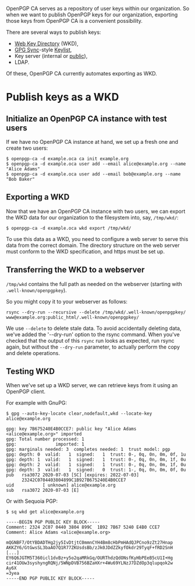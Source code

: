 <!--
SPDX-FileCopyrightText: 2019-2020 Heiko Schaefer <heiko@schaefer.name>
SPDX-License-Identifier: GPL-3.0-or-later
-->

OpenPGP CA serves as a repository of user keys within our organization.
So when we want to publish OpenPGP keys for our organization, exporting
those keys from OpenPGP CA is a convenient possibility. 

There are several ways to publish keys:
- [Web Key Directory](https://tools.ietf.org/html/draft-koch-openpgp-webkey-service-09) (WKD),
- [GPG Sync](https://github.com/firstlookmedia/gpgsync/)-style [Keylist](https://datatracker.ietf.org/doc/draft-mccain-keylist/),
- Key server (internal or [public](https://keys.openpgp.org/)),
- LDAP.

Of these, OpenPGP CA currently automates exporting as WKD.

# Publish keys as a WKD

## Initialize an OpenPGP CA instance with test users

If we have no OpenPGP CA instance at hand, we set up a fresh one and create
two users:

```
$ openpgp-ca -d example.oca ca init example.org
$ openpgp-ca -d example.oca user add --email alice@example.org --name "Alice Adams"
$ openpgp-ca -d example.oca user add --email bob@example.org --name "Bob Baker"
```

## Exporting a WKD

Now that we have an OpenPGP CA instance with two users, we can export the
WKD data for our organization to the filesystem into, say, `/tmp/wkd/`:

`$ openpgp-ca -d example.oca wkd export /tmp/wkd/`

To use this data as a WKD, you need to configure a web server to serve this
data from the correct domain. The directory structure on the web server must
conform to the WKD specification, and https must be set up.

## Transferring the WKD to a webserver

`/tmp/wkd` contains the full path as needed on the webserver (starting with `.well-known/openpgpkey`).

So you might copy it to your webserver as follows: 

`rsync --dry-run --recursive --delete /tmp/wkd/.well-known/openpgpkey/ www@example.org:public_html/.well-known/openpgpkey/`

We use `--delete` to delete stale data. To avoid accidentally deleting data, we've added the '--dry-run' option to the rsync command.
When you've checked that the output of this `rsync` run looks as expected, run
rsync again, but without the `--dry-run` parameter, to actually perform
the copy and delete operations.

## Testing WKD

When we've set up a WKD server, we can retrieve keys from it using an
OpenPGP client.

For example with GnuPG:

`$ gpg --auto-key-locate clear,nodefault,wkd --locate-key alice@example.org`

```
gpg: key 7B675240E4B0CCE7: public key "Alice Adams <alice@example.org>" imported
gpg: Total number processed: 1
gpg:               imported: 1
gpg: marginals needed: 3  completes needed: 1  trust model: pgp
gpg: depth: 0  valid:   1  signed:   1  trust: 0-, 0q, 0n, 0m, 0f, 1u
gpg: depth: 1  valid:   1  signed:   1  trust: 0-, 0q, 0n, 0m, 1f, 0u
gpg: depth: 2  valid:   1  signed:   1  trust: 0-, 0q, 0n, 0m, 1f, 0u
gpg: depth: 3  valid:   1  signed:   0  trust: 1-, 0q, 0n, 0m, 0f, 0u
pub   rsa3072 2020-07-03 [SC] [expires: 2022-07-03]
      23242C0704403804899C1B927B675240E4B0CCE7
uid           [ unknown] alice@example.org
sub   rsa3072 2020-07-03 [E]
```

Or with Sequoia PGP:

`$ sq wkd get alice@example.org`

```
-----BEGIN PGP PUBLIC KEY BLOCK-----
Comment: 2324 2C07 0440 3804 899C  1B92 7B67 5240 E4B0 CCE7
Comment: Alice Adams <alice@example.org>

mQGNBF7/OtYBDADTHg2jy5IvDtjtC0mmnCYH4Bm8cHbPmHAdQJPCno9zZt27Hnap
AKKZY6/GtGwsSL3baAO7Q1R77ZKUsdsBb/zJk0JDdZZkyfOkdr29TyqF+fRD2SnH
[...]
EY6Q6JGTM5T360icl1dvBz+y5o2qaMRkGq/OURThdzQdONsfKyHbPEeB5cU1I+Hg
cir41OUw3syshyngRQNj/5WNpDVB756BZaHXr+4Wu69YLNzJ7DZdOp3qlupqok2w
Ay6X
=3yea
-----END PGP PUBLIC KEY BLOCK-----
```
